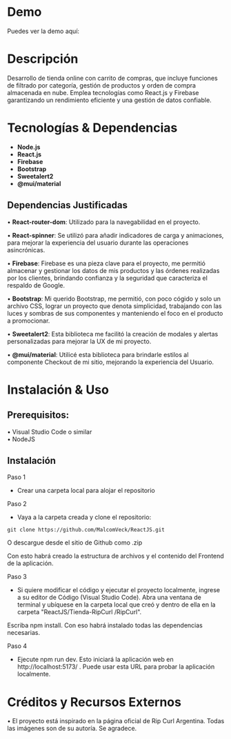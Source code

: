 # Demo

  Puedes ver la demo aquí: 

# Descripción

  Desarrollo de tienda online con carrito de compras, que incluye funciones de filtrado por categoría, gestión de productos y orden de compra almacenada en nube. 
  Emplea tecnologías como React.js y Firebase garantizando un rendimiento eficiente y una gestión de datos confiable.

# Tecnologías & Dependencias

- __Node.js__  
- __React.js__  
- __Firebase__  
- __Bootstrap__  
- __Sweetalert2__  
- __@mui/material__

## Dependencias Justificadas

• __React-router-dom__: Utilizado para la navegabilidad en el proyecto.    

• __React-spinner__: Se utilizó para añadir indicadores de carga y animaciones, para mejorar la experiencia del usuario durante las operaciones asincrónicas.    

• __Firebase__: Firebase es una pieza clave para el proyecto, me permitió almacenar y gestionar los datos de mis productos y las órdenes realizadas por los clientes, brindando   confianza y la seguridad que caracteriza el respaldo de Google.    

• __Bootstrap__: Mi querido Bootstrap, me permitió, con poco cógido y solo un archivo CSS, lograr un proyecto que denota simplicidad, trabajando con las luces y sombras de sus   componentes y manteniendo el foco en el producto a promocionar.    

• __Sweetalert2__: Esta biblioteca me facilitó la creación de modales y alertas personalizadas para mejorar la UX de mi proyecto.    

• __@mui/material__: Utilicé esta biblioteca para brindarle estilos al componente Checkout de mi sitio, mejorando la experiencia del Usuario. 
      
# Instalación & Uso

## Prerequisitos:

• Visual Studio Code o similar  
• NodeJS

## Instalación

Paso 1
  - Crear una carpeta local para alojar el repositorio
  
Paso 2
  - Vaya a la carpeta creada y clone el repositorio:
  
`git clone https://github.com/MalcomVeck/ReactJS.git`  

O descargue desde el sitio de Github como .zip

Con esto habrá creado la estructura de archivos y el contenido del Frontend de la aplicación.

Paso 3
  - Si quiere modificar el código y ejecutar el proyecto localmente, ingrese a su editor de Código (Visual Studio Code).
Abra una ventana de terminal y ubíquese en la carpeta local que creó y dentro de ella en la carpeta "ReactJS/Tienda-RipCurl
/RipCurl".

Escriba npm install. Con eso habrá instalado todas las dependencias necesarias.

Paso 4
  - Ejecute npm run dev. Esto iniciará la aplicación web en http://localhost:5173/ . Puede usar esta URL para probar la aplicación localmente.
  
# Créditos y Recursos Externos

  • El proyecto está inspirado en la página oficial de Rip Curl Argentina. Todas las imágenes son de su autoría. Se agradece.

